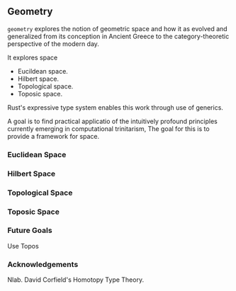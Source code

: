 ## Geometry

`geometry` explores the notion of geometric space and how it as evolved and generalized from its conception in Ancient Greece to the category-theoretic perspective of the modern day.

It explores space
* Eucildean space.
* Hilbert space.
* Topological space.
* Toposic space.

Rust's expressive type system enables this work through use of generics.

A goal is to find practical applicatio of the intuitively profound principles currently emerging in computational trinitarism, The goal for this is to provide a framework for space.

### Euclidean Space

### Hilbert Space

### Topological Space

### Toposic Space

### Future Goals

Use Topos

### Acknowledgements

Nlab.
David Corfield's Homotopy Type Theory.
